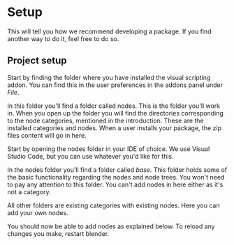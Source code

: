 # Setup

This will tell you how we recommend developing a package. If you find another way to do it, feel free to do so.

## Project setup

Start by finding the folder where you have installed the visual scripting addon. You can find this in the user preferences in the addons panel under _File_.

In this folder you'll find a folder called nodes. This is the folder you'll work in. When you open up the folder you will find the directories corresponding to the node categories, mentioned in the introduction. These are the installed categories and nodes. When a user installs your package, the zip files content will go in here.

Start by opening the nodes folder in your IDE of choice. We use Visual Studio Code, but you can use whatever you'd like for this.

In the nodes folder you'll find a folder called _base_. This folder holds some of the basic functionality regarding the nodes and node trees. You won't need to pay any attention to this folder. You can't add nodes in here either as it's not a category.

All other folders are existing categories with existing nodes. Here you can add your own nodes.

You should now be able to add nodes as explained below. To reload any changes you make, restart blender.



